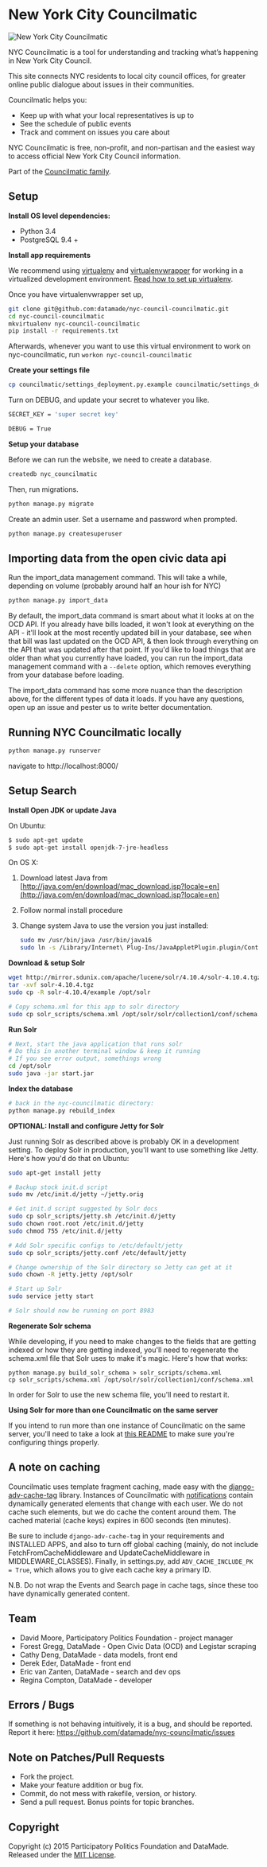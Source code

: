 # New York City Councilmatic

![New York City Councilmatic](https://www.councilmatic.org/images/nyc.jpg)

NYC Councilmatic is a tool for understanding and tracking what’s happening in New York City Council.

This site connects NYC residents to local city council offices, for greater online public dialogue about issues in their communities.

Councilmatic helps you:

* Keep up with what your local representatives is up to
* See the schedule of public events
* Track and comment on issues you care about

NYC Councilmatic is free, non-profit, and non-partisan and the easiest way to access official New York City Council information.

Part of the [Councilmatic family](https://www.councilmatic.org/).


## Setup

**Install OS level dependencies:**

* Python 3.4
* PostgreSQL 9.4 +

**Install app requirements**

We recommend using [virtualenv](http://virtualenv.readthedocs.org/en/latest/virtualenv.html) and [virtualenvwrapper](http://virtualenvwrapper.readthedocs.org/en/latest/install.html) for working in a virtualized development environment. [Read how to set up virtualenv](http://docs.python-guide.org/en/latest/dev/virtualenvs/).

Once you have virtualenvwrapper set up,

```bash
git clone git@github.com:datamade/nyc-council-councilmatic.git
cd nyc-council-councilmatic
mkvirtualenv nyc-council-councilmatic
pip install -r requirements.txt
```

Afterwards, whenever you want to use this virtual environment to work on nyc-councilmatic, run `workon nyc-council-councilmatic`

**Create your settings file**

```bash
cp councilmatic/settings_deployment.py.example councilmatic/settings_deployment.py
```

Turn on DEBUG, and update your secret to whatever you like.

```bash
SECRET_KEY = 'super secret key'

DEBUG = True
```

**Setup your database**

Before we can run the website, we need to create a database.

```bash
createdb nyc_councilmatic
```

Then, run migrations.

```bash
python manage.py migrate
```

Create an admin user. Set a username and password when prompted.

```bash
python manage.py createsuperuser
```

## Importing data from the open civic data api

Run the import_data management command. This will take a while, depending on volume (probably around half an hour ish for NYC)

```bash
python manage.py import_data
```

By default, the import_data command is smart about what it looks at on the OCD API. If you already have bills loaded, it won't look at everything on the API - it'll look at the most recently updated bill in your database, see when that bill was last updated on the OCD API, & then look through everything on the API that was updated after that point. If you'd like to load things that are older than what you currently have loaded, you can run the import_data management command with a `--delete` option, which removes everything from your database before loading.

The import_data command has some more nuance than the description above, for the different types of data it loads. If you have any questions, open up an issue and pester us to write better documentation.

## Running NYC Councilmatic locally

``` bash
python manage.py runserver
```

navigate to http://localhost:8000/

## Setup Search

**Install Open JDK or update Java**

On Ubuntu:

``` bash
$ sudo apt-get update
$ sudo apt-get install openjdk-7-jre-headless
```

On OS X:

1. Download latest Java from
[http://java.com/en/download/mac_download.jsp?locale=en](http://java.com/en/download/mac_download.jsp?locale=en)
2. Follow normal install procedure
3. Change system Java to use the version you just installed:

    ``` bash
    sudo mv /usr/bin/java /usr/bin/java16
    sudo ln -s /Library/Internet\ Plug-Ins/JavaAppletPlugin.plugin/Contents/Home/bin/java /usr/bin/java
    ```

**Download & setup Solr**

``` bash
wget http://mirror.sdunix.com/apache/lucene/solr/4.10.4/solr-4.10.4.tgz
tar -xvf solr-4.10.4.tgz
sudo cp -R solr-4.10.4/example /opt/solr

# Copy schema.xml for this app to solr directory
sudo cp solr_scripts/schema.xml /opt/solr/solr/collection1/conf/schema.xml
```

**Run Solr**
```bash
# Next, start the java application that runs solr
# Do this in another terminal window & keep it running
# If you see error output, somethings wrong
cd /opt/solr
sudo java -jar start.jar
```

**Index the database**
```bash
# back in the nyc-councilmatic directory:
python manage.py rebuild_index
```

**OPTIONAL: Install and configure Jetty for Solr**

Just running Solr as described above is probably OK in a development setting.
To deploy Solr in production, you'll want to use something like Jetty. Here's
how you'd do that on Ubuntu:

``` bash
sudo apt-get install jetty

# Backup stock init.d script
sudo mv /etc/init.d/jetty ~/jetty.orig

# Get init.d script suggested by Solr docs
sudo cp solr_scripts/jetty.sh /etc/init.d/jetty
sudo chown root.root /etc/init.d/jetty
sudo chmod 755 /etc/init.d/jetty

# Add Solr specific configs to /etc/default/jetty
sudo cp solr_scripts/jetty.conf /etc/default/jetty

# Change ownership of the Solr directory so Jetty can get at it
sudo chown -R jetty.jetty /opt/solr

# Start up Solr
sudo service jetty start

# Solr should now be running on port 8983
```

**Regenerate Solr schema**

While developing, if you need to make changes to the fields that are getting
indexed or how they are getting indexed, you'll need to regenerate the
schema.xml file that Solr uses to make it's magic. Here's how that works:

```
python manage.py build_solr_schema > solr_scripts/schema.xml
cp solr_scripts/schema.xml /opt/solr/solr/collection1/conf/schema.xml
```

In order for Solr to use the new schema file, you'll need to restart it.

**Using Solr for more than one Councilmatic on the same server**

If you intend to run more than one instance of Councilmatic on the same server,
you'll need to take a look at [this README](solr_scripts/README.md) to make sure you're
configuring things properly.

## A note on caching

Councilmatic uses template fragment caching, made easy with the [django-adv-cache-tag](http://documentup.com/twidi/django-adv-cache-tag) library. Instances of Councilmatic with [notifications](https://github.com/datamade/django-councilmatic-notifications) contain dynamically generated elements that change with each user. We do not cache such elements, but we do cache the content around them. The cached material (cache keys) expires in 600 seconds (ten minutes).

Be sure to include `django-adv-cache-tag` in your requirements and INSTALLED APPS, and also to turn off global caching (mainly, do not include FetchFromCacheMiddleware and UpdateCacheMiddleware in MIDDLEWARE_CLASSES). Finally, in settings.py, add `ADV_CACHE_INCLUDE_PK = True`, which allows you to give each cache key a primary ID.

N.B. Do not wrap the Events and Search page in cache tags, since these too have dynamically generated content.

## Team

* David Moore, Participatory Politics Foundation - project manager
* Forest Gregg, DataMade - Open Civic Data (OCD) and Legistar scraping
* Cathy Deng, DataMade - data models, front end
* Derek Eder, DataMade - front end
* Eric van Zanten, DataMade - search and dev ops
* Regina Compton, DataMade - developer

## Errors / Bugs

If something is not behaving intuitively, it is a bug, and should be reported.
Report it here: https://github.com/datamade/nyc-councilmatic/issues

## Note on Patches/Pull Requests

* Fork the project.
* Make your feature addition or bug fix.
* Commit, do not mess with rakefile, version, or history.
* Send a pull request. Bonus points for topic branches.

## Copyright

Copyright (c) 2015 Participatory Politics Foundation and DataMade. Released under the [MIT License](https://github.com/datamade/nyc-councilmatic/blob/master/LICENSE).
